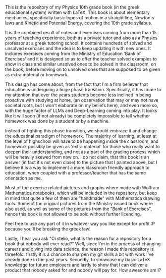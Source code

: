 This is the repository of my Physics 10th grade book (in the greek educational system) written with LaTeX. This book is about elementary mechanics, specifically basic types of motion in a straight line, Newton's laws and Kinetic and Potential Energy, covering the 10th grade syllabus.

It is the combined result of notes and exercises coming from more than 15 years of teaching experience, both as a private tutor and also as a Physics professor at a greek tutoring school. It contains hundreds of solved and unsolved exercises and the idea is to keep updating it with new ones. It includes exercises coming from the Ministry of Education 'Bank of Exercises' and it is designed so as to offer the teacher solved examples to show in class and similar unsolved ones to be solved in the classroom, on the book, before moving on to unsolved ones that are supposed to be given as extra material or homework.

This design has come about, from the fact that I'm a firm believer that education is undergoing a huge phase transition. Specifically, it has come to my attention that over the years students become less inclined in being proactive with studying at home, (an observation that may or may not have societal roots, but I won't elaborate on my beliefs here), and even more so, with the huge factor of LLMs and Deep-Learning coming into play. It looks like it will soon (if not already) be completely impossible to tell whether homework was done by a student or by a machine.

Instead of fighting this phase transition, we should embrace it and change the educatinal paradigm of homework. The majority of learning, at least at the level of highschool will have to be happening inside the classroom, and homework possibly be given as 'extra material' for those who really want to deepen their understanding, and not as a part of the grading process which will be heavily skewed from now on. I do not claim, that this book is an answer (in fact it's not even close) to the picture that I painted above, but I believe it is a way to implement a more classroom friendly approach to education, when coupled with a professor/teacher that has the same orientation as me.

Most of the exercise related pictures and graphs where made with Wolfram Mathematica notebooks, which will be included in the repository, but keep in mind that quite a few of them are "handmade" with Mathematica drawing tools. Some of the original pictures from the Ministry issued book where also used, as well as some of the pictures from the "Bank of Exercises", hence this book is not allowed to be sold without further licencing.

Feel free to use any part of it in whatever way you like except for profit :P because you'll be breaking the greek law!

Lastly, I hear you ask "Oi stelio, what is the reason for a repository for a book that nobody will ever read?" Well, since I'm in the process of changing careers and diving into data science, the reason I made this repository is threefold: firstly it is a chance to sharpen my git skills a bit with work I've already done in the past years. Secondly, to showcase my basic LaTeX knowledge for future employers and lastly to show that I can deliver a product that nobody asked for and nobody will pay for. How awesome am I?
